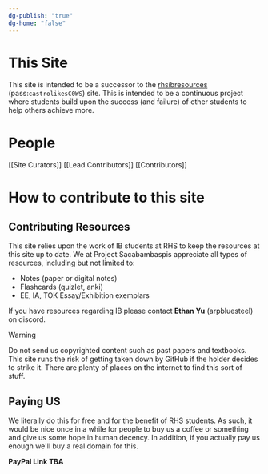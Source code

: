 ```yaml
---
dg-publish: "true"
dg-home: "false"
---
```

# This Site

This site is intended to be a successor to the [rhsibresources](https://rhsibresources.wixsite.com/bettergrind) (pass:`castrolikesC0WS`) site. This is intended to be a continuous project where students build upon the success (and failure) of other students to help others achieve more.

# People

[[Site Curators]]
[[Lead Contributors]]
[[Contributors]]

# How to contribute to this site

## Contributing Resources

This site relies upon the work of IB students at RHS to keep the resources at this site up to date. We at Project Sacabambaspis appreciate all types of resources, including but not limited to:

- Notes (paper or digital notes)
- Flashcards (quizlet, anki)
- EE, IA, TOK Essay/Exhibition exemplars

If you have resources regarding IB please contact **Ethan Yu** (arpbluesteel) on discord.

>[!warning]
>Do not send us copyrighted content such as past papers and textbooks. This site runs the risk of getting taken down by GitHub if the holder decides to strike it. There are plenty of places on the internet to find this sort of stuff.
## Paying US

We literally do this for free and for the benefit of RHS students. As such, it would be nice once in a while for people to buy us a coffee or something and give us some hope in human decency. In addition, if you actually pay us enough we'll buy a real domain for this.

**PayPal Link TBA**

